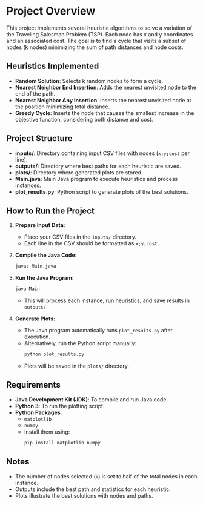 # Project Overview

This project implements several heuristic algorithms to solve a variation of the Traveling Salesman Problem (TSP). Each node has x and y coordinates and an associated cost. The goal is to find a cycle that visits a subset of nodes (k nodes) minimizing the sum of path distances and node costs.

## Heuristics Implemented

- **Random Solution**: Selects k random nodes to form a cycle.
- **Nearest Neighbor End Insertion**: Adds the nearest unvisited node to the end of the path.
- **Nearest Neighbor Any Insertion**: Inserts the nearest unvisited node at the position minimizing total distance.
- **Greedy Cycle**: Inserts the node that causes the smallest increase in the objective function, considering both distance and cost.

## Project Structure

- **inputs/**: Directory containing input CSV files with nodes (`x;y;cost` per line).
- **outputs/**: Directory where best paths for each heuristic are saved.
- **plots/**: Directory where generated plots are stored.
- **Main.java**: Main Java program to execute heuristics and process instances.
- **plot_results.py**: Python script to generate plots of the best solutions.

## How to Run the Project

1. **Prepare Input Data**:
    - Place your CSV files in the `inputs/` directory.
    - Each line in the CSV should be formatted as `x;y;cost`.

2. **Compile the Java Code**:
   ```sh
   javac Main.java
   ```

3. **Run the Java Program**:
   ```sh
   java Main
   ```
    - This will process each instance, run heuristics, and save results in `outputs/`.

4. **Generate Plots**:
    - The Java program automatically runs `plot_results.py` after execution.
    - Alternatively, run the Python script manually:
      ```sh
      python plot_results.py
      ```
    - Plots will be saved in the `plots/` directory.

## Requirements

- **Java Development Kit (JDK)**: To compile and run Java code.
- **Python 3**: To run the plotting script.
- **Python Packages**:
    - `matplotlib`
    - `numpy`
    - Install them using:
      ```sh
      pip install matplotlib numpy
      ```

## Notes

- The number of nodes selected (`k`) is set to half of the total nodes in each instance.
- Outputs include the best path and statistics for each heuristic.
- Plots illustrate the best solutions with nodes and paths.